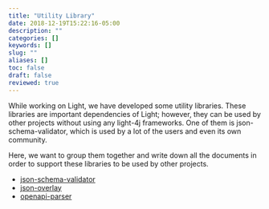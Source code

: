 ```yaml
---
title: "Utility Library"
date: 2018-12-19T15:22:16-05:00
description: ""
categories: []
keywords: []
slug: ""
aliases: []
toc: false
draft: false
reviewed: true
---
```


While working on Light, we have developed some utility libraries. These libraries are important dependencies of Light; however, they can be used by other projects without using any light-4j frameworks. One of them is json-schema-validator, which is used by a lot of the users and even its own community.

Here, we want to group them together and write down all the documents in order to support these libraries to be used by other projects.

- [json-schema-validator](/library/json-schema-validator/)
- [json-overlay](/library/json-overlay/)
- [openapi-parser](/library/openapi-parser/)


